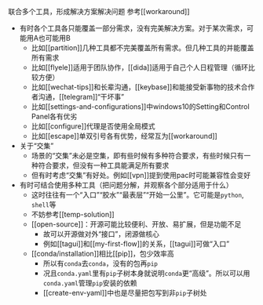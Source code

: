 联合多个工具，形成解决方案解决问题
参考[[workaround]]
- 有时各个工具各只能覆盖一部分需求，没有完美解决方案。对于某次需求，可能用A也可能用B
  - 比如[[partition]]几种工具都不完美覆盖所有需求。但几种工具的并能覆盖所有需求
  - 比如[[flyele]]适用于团队协作，[[dida]]适用于自己个人日程管理（循环比较方便）
  - 比如[[wechat-tips]]和长辈沟通，[[keybase]]和能接受新事物的技术合作者沟通，[[telegram]]“干坏事”
  - 比如[[settings-and-configurations]]中windows10的Setting和Control Panel各有优劣
  - 比如[[configure]]代理是否使用全局模式
  - 比如[[escape]]单双引号各有优势，经常互为[[workaround]]
- 关于“交集”
  - 场景的“交集”未必是空集，即有些时候有多种符合要求，有些时候只有一种符合要求，但没有一种工具能满足所有要求
  - 但有时考虑“交集”有好处。例如[[vpn]]提到使用pac时可能兼容性会变好
- 有时可结合使用多种工具（把问题分解，并观察各个部分适用于什么）
  - 这时往往有一个“入口”“胶水”“最表层”“开始一公里”。它可能是`python`, `shell`等
  - 不妨参考[[temp-solution]]
  - [[open-source]]：开源可能比较便利、开放、易扩展，但是功能不足
    - 故可以开源做对外“接口”，闭源做核心
    - 例如[[tagui]]和[[my-first-flow]]的关系，[[tagui]]可做“入口”
  - [[conda/installation]]相比[[pip]]，包少效率高
    - 所以有`conda`去`conda`，没有的包再`pip`
    - 况且`conda.yaml`里有`pip`子树本身就说明`conda`更“高级”。所以可以用`conda.yaml`管理`pip`安装的依赖
    - [[create-env-yaml]]中也是尽量把包写到非`pip`子树处